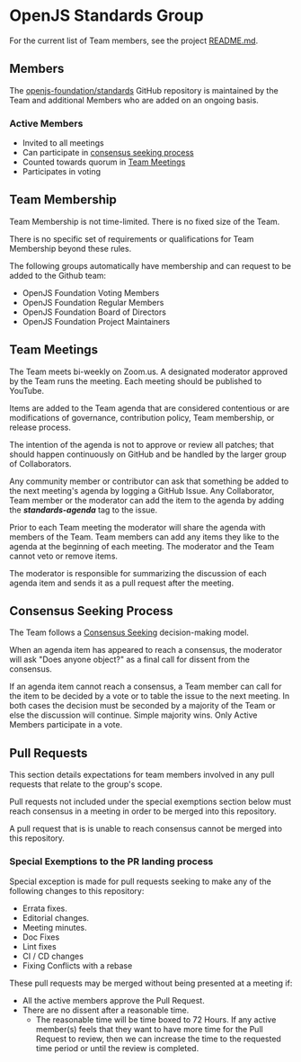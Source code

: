 # OpenJS Standards Group

<!-- yet to add -->
For the current list of Team members, see the project [README.md](./README.md).

## Members

The [openjs-foundation/standards](https://github.com/openjs-foundation/standards) GitHub
repository is maintained by the Team and additional Members who are
added on an ongoing basis.

### Active Members

* Invited to all meetings
* Can participate in [consensus seeking process](#consensus-seeking-process)
* Counted towards quorum in [Team Meetings](#team-meetings)
* Participates in voting

## Team Membership

Team Membership is not time-limited. There is no fixed size of the Team.

There is no specific set of requirements or qualifications for Team Membership beyond these rules.

The following groups automatically have membership and can request to be added to the Github team:

* OpenJS Foundation Voting Members
* OpenJS Foundation Regular Members
* OpenJS Foundation Board of Directors
* OpenJS Foundation Project Maintainers

## Team Meetings

The Team meets bi-weekly on Zoom.us. A designated moderator
approved by the Team runs the meeting. Each meeting should be
published to YouTube.

Items are added to the Team agenda that are considered contentious or
are modifications of governance, contribution policy, Team membership,
or release process.

The intention of the agenda is not to approve or review all patches;
that should happen continuously on GitHub and be handled by the larger
group of Collaborators.

Any community member or contributor can ask that something be added to
the next meeting's agenda by logging a GitHub Issue. Any Collaborator,
Team member or the moderator can add the item to the agenda by adding
the ***standards-agenda*** tag to the issue.

Prior to each Team meeting the moderator will share the agenda with
members of the Team. Team members can add any items they like to the
agenda at the beginning of each meeting. The moderator and the Team
cannot veto or remove items.

The moderator is responsible for summarizing the discussion of each
agenda item and sends it as a pull request after the meeting.

## Consensus Seeking Process

The Team follows a
[Consensus Seeking](http://en.wikipedia.org/wiki/Consensus-seeking_decision-making)
decision-making model.

When an agenda item has appeared to reach a consensus, the moderator
will ask "Does anyone object?" as a final call for dissent from the
consensus.

If an agenda item cannot reach a consensus, a Team member can call for
the item to be decided by a vote or to table the issue to the next
meeting. In both cases the decision must be seconded by a majority of the Team
or else the discussion will continue. Simple majority wins. Only Active
Members participate in a vote.

## Pull Requests

This section details expectations for team members involved in any
pull requests that relate to the group's scope.

Pull requests not included under the special exemptions section below
must reach consensus in a meeting in order to be merged into this repository.

A pull request that is is unable to reach consensus cannot be merged
into this repository.

### Special Exemptions to the PR landing process

Special exception is made for pull requests seeking to make any of the following
changes to this repository:

- Errata fixes.
- Editorial changes.
- Meeting minutes.
- Doc Fixes
- Lint fixes
- CI / CD changes
- Fixing Conflicts with a rebase

These pull requests may be merged without being presented at a meeting if:
- All the active members approve the Pull Request.
- There are no dissent after a reasonable time.
  - The reasonable time will be time boxed to 72 Hours. If any active member(s)
    feels that they want to have more time for the Pull Request to review, then
    we can increase the time to the requested time period or until the review
    is completed.
